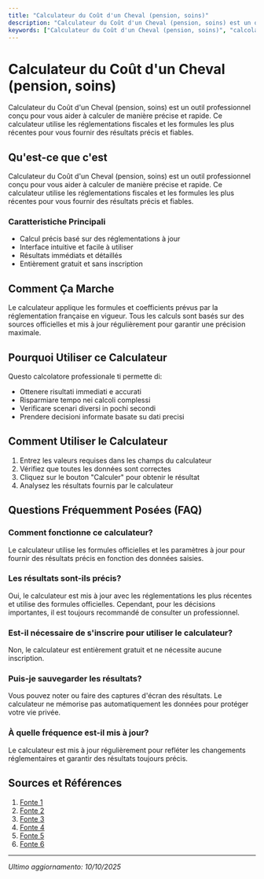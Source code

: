 ```yaml
---
title: "Calculateur du Coût d'un Cheval (pension, soins)"
description: "Calculateur du Coût d'un Cheval (pension, soins) est un outil professionnel conçu pour vous aider à calculer de manière précise et rapide. Ce calculateur utilise les réglementations fiscales et les formules les plus récentes pour vous fournir des résultats précis et fiables."
keywords: ["Calculateur du Coût d'un Cheval (pension, soins)", "calcolatore", "calcolo online"]
---
```


# Calculateur du Coût d'un Cheval (pension, soins)

Calculateur du Coût d'un Cheval (pension, soins) est un outil professionnel conçu pour vous aider à calculer de manière précise et rapide. Ce calculateur utilise les réglementations fiscales et les formules les plus récentes pour vous fournir des résultats précis et fiables.

## Qu'est-ce que c'est

Calculateur du Coût d'un Cheval (pension, soins) est un outil professionnel conçu pour vous aider à calculer de manière précise et rapide. Ce calculateur utilise les réglementations fiscales et les formules les plus récentes pour vous fournir des résultats précis et fiables.

### Caratteristiche Principali

- Calcul précis basé sur des réglementations à jour
- Interface intuitive et facile à utiliser
- Résultats immédiats et détaillés
- Entièrement gratuit et sans inscription

## Comment Ça Marche

Le calculateur applique les formules et coefficients prévus par la réglementation française en vigueur. Tous les calculs sont basés sur des sources officielles et mis à jour régulièrement pour garantir une précision maximale.

## Pourquoi Utiliser ce Calculateur

Questo calcolatore professionale ti permette di:

- Ottenere risultati immediati e accurati
- Risparmiare tempo nei calcoli complessi
- Verificare scenari diversi in pochi secondi
- Prendere decisioni informate basate su dati precisi

## Comment Utiliser le Calculateur

1. Entrez les valeurs requises dans les champs du calculateur
2. Vérifiez que toutes les données sont correctes
3. Cliquez sur le bouton "Calculer" pour obtenir le résultat
4. Analysez les résultats fournis par le calculateur

## Questions Fréquemment Posées (FAQ)

### Comment fonctionne ce calculateur?

Le calculateur utilise les formules officielles et les paramètres à jour pour fournir des résultats précis en fonction des données saisies.

### Les résultats sont-ils précis?

Oui, le calculateur est mis à jour avec les réglementations les plus récentes et utilise des formules officielles. Cependant, pour les décisions importantes, il est toujours recommandé de consulter un professionnel.

### Est-il nécessaire de s'inscrire pour utiliser le calculateur?

Non, le calculateur est entièrement gratuit et ne nécessite aucune inscription.

### Puis-je sauvegarder les résultats?

Vous pouvez noter ou faire des captures d'écran des résultats. Le calculateur ne mémorise pas automatiquement les données pour protéger votre vie privée.

### À quelle fréquence est-il mis à jour?

Le calculateur est mis à jour régulièrement pour refléter les changements réglementaires et garantir des résultats toujours précis.

## Sources et Références

1. [Fonte 1](https://hoofspire.com/horse-cost-calculator/)
2. [Fonte 2](https://www.chevalbienetre.com/calculer-le-prix-d-une-pension-pour-chevaux-le-guide-complet/)
3. [Fonte 3](https://www.blog-equestre.com/calculez-le-budget-mensuel-d-une-pension-pour-votre-cheval/)
4. [Fonte 4](https://www.swiss-horse-professionals.ch/fr/pensionspreisrechner-form/)
5. [Fonte 5](https://www.petit-galop.fr/conseils/budget-cheval/)
6. [Fonte 6](https://madbarn.ca/fr/combien-coute-lachat-et-lentretien-dun-cheval/?srsltid=AfmBOooAS5VvWNsbpgIn6OwBvVJP8MdoXkQ4z2MKI1W_rp-dV60xkaRt)

---

*Ultimo aggiornamento: 10/10/2025*
